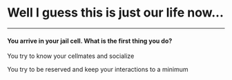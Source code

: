 # Well I guess this is just our life now...
---
#### You arrive in your jail cell. What is the first thing you do?

You try to know your cellmates and socialize

You try to be reserved and keep your interactions to a minimum
